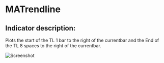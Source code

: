# MATrendline #
## Indicator description: ##
Plots the start of the TL 1 bar to the right of the currentbar and the End of the TL 8 spaces to the right of the currentbar. 

![Screenshot](/../master/ScreenShots/MATrendline_Ind.jpg?raw=true "MATrendline")
